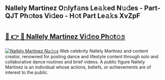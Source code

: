 ## Nallely Martinez O𝚗lyf𝚊ns Le𝚊𝚔ed N𝚞𝚍es - Part-QJT Ph𝚘tos Vi𝚍eo - H𝚘t Part Le𝚊𝚔s XvZpF

# <h2><a href="http://hf6k3x.feru.top/?c=Nallely+Martinez">🔗 👉 🔴 Nallely Martinez Vi𝚍𝚎o Ph𝚘t𝚘𝚜</a></h2>

[![Nallely Martinez Nu𝚍𝚎s](https://i.imgur.com/0TWrTi3.gif)](http://hf6k3x.feru.top/?c=Nallely+Martinez)
Web celebrity Nallely Martinez and content creator, renowned for posting dance and lifestyle content through solo and collaborative dance routines and brief videos. A public figure Nallely Martinez is an individual whose actions, beliefs, or achievements are of interest to the public. 
